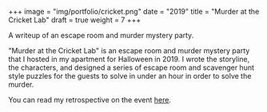 +++
image = "img/portfolio/cricket.png"
date = "2019"
title = "Murder at the Cricket Lab"
draft = true
weight = 7
+++

A writeup of an escape room and murder mystery party.
<!--more-->

"Murder at the Cricket Lab" is an escape room and murder mystery party that I hosted in my apartment for Halloween in 2019. I wrote the storyline, the characters, and designed a series of escape room and scavenger hunt style puzzles for the guests to solve in under an hour in order to solve the murder.

You can read my retrospective on the event [here](https://medium.com/@jordanminjie/murder-at-the-cricket-lab-a-postmortem-2312e398de04).
